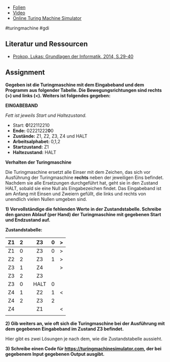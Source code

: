* [Folien](https://docs.google.com/presentation/d/1DXSoVKMnkuWsoDUlKb8SdPBgCw8e1COLG83mPZ4wAlg/edit?usp=sharing)
* [Video](https://www.youtube.com/watch?v=SGvOrLy6QVg)
* [Online Turing Machine Simulator](https://turingmachinesimulator.com/)

#turingmachine #gdi 

## Literatur und Ressourcen

* [Prokop, Lukas: Grundlagen der Informatik, 2014, S.29-40](https://github.com/chpollin/Teaching/blob/master/GDI/Literature/PROKOP_GDI_Skriptum.pdf)

## Assignment

**Gegeben ist die Turingmaschine mit dem Eingabeband und dem Programm** **aus folgender Tabelle.  Die Bewegungsrichtungen sind rechts (>) und links (<). Weiters ist folgendes gegeben:**

**EINGABEBAND**

*Fett ist jeweils Start und Haltezustand.* 

* Start: **0**122112210
* **Ende:** 02221222**0**0
* **Zustände:** Z1, Z2, Z3, Z4 und HALT
* **Arbeitsalphabet:** 0,1,2
* **Startzustand:** Z1
* **Haltezustand:** HALT

**Verhalten der Turingmaschine**

Die Turingmaschine ersetzt alle Einser mit dem Zeichen, das sich vor Ausführung der Turingmaschine **rechts** neben der jeweiligen Eins befindet. Nachdem sie alle Ersetzungen durchgeführt hat, geht sie in den Zustand HALT, sobald sie eine Null als Eingabezeichen findet. 
Das Eingabeband ist am Anfang mit Einsen und Zweiern gefüllt, die links und rechts von unendlich vielen Nullen umgeben sind.

**1) Vervollständige die fehlenden Werte in der Zustandstabelle. Schreibe  den ganzen Ablauf (per Hand) der Turingmaschine mit gegebenen Start und  Endzustand auf.**

**Zustandstabelle:**

|  Z1  |  2   |      |  Z3  |  0   |  >   |
| :--: | :--: | ---- | :--: | :--: | :--: |
|  Z1  |  0   |      |  Z3  |  0   |  >   |
|  Z2  |  2   |      |  Z3  |  1   |  >   |
|  Z3  |  1   |      |  Z4  |      |  >   |
|  Z3  |  2   |      |  Z3  |      |      |
|  Z3  |  0   |      | HALT |  0   |      |
|  Z4  |  1   |      |  Z2  |  1   |  <   |
|  Z4  |  2   |      |  Z3  |  2   |      |
|  Z4  |      |      |  Z1  |      |  <   |
|      |      |      |      |      |      |

**2) Gib weiters an, wie oft sich die Turingmaschine bei der Ausführung mit dem gegebenen Eingabeband im Zustand Z3 befindet.** 

Hier gibt es zwei Lösungen je nach dem, wie die Zustandstabelle aussieht.

**3) Schreibe einen Code für https://turingmachinesimulator.com, der bei gegebenem Input gegebenen Output ausgibt.**

